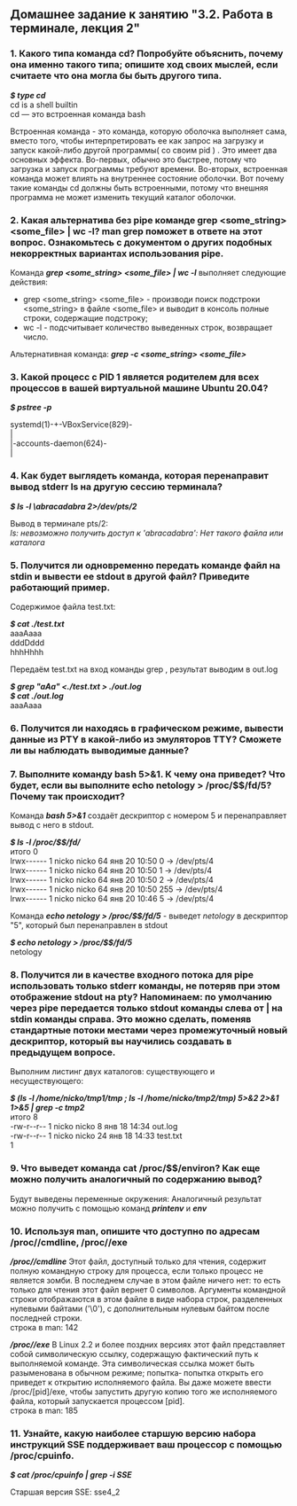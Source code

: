 ## Домашнее задание к занятию "3.2. Работа в терминале, лекция 2"

### 1. Какого типа команда cd? Попробуйте объяснить, почему она именно такого типа; опишите ход своих мыслей, если считаете что она могла бы быть другого типа.

**_$ type cd_**  
cd is a shell builtin  
cd — это встроенная команда bash  

Встроенная команда - это команда, которую оболочка выполняет сама, вместо того, чтобы интерпретировать ее как запрос на загрузку и запуск какой-либо другой программы( со своим pid ) .
Это имеет два основных эффекта. Во-первых, обычно это быстрее, потому что загрузка и запуск программы требуют времени.
Во-вторых, встроенная команда может влиять на внутреннее состояние оболочки. Вот почему такие команды cd должны быть встроенными, потому что внешняя программа не может изменить текущий каталог оболочки.


### 2. Какая альтернатива без pipe команде grep <some_string> <some_file> | wc -l? man grep поможет в ответе на этот вопрос. Ознакомьтесь с документом о других подобных некорректных вариантах использования pipe.

Команда **_grep <some_string> <some_file> | wc -l_** выполняет следующие действия:
- grep <some_string> <some_file>   - производи поиск подстроки <some_string> в файле <some_file> и выводит в консоль полные строки, содержащие подстроку;
- wc -l - подсчитывает количество выведенных строк, возвращает число.

Альтернативная команда: **_grep -с <some_string> <some_file>_**


### 3. Какой процесс с PID 1 является родителем для всех процессов в вашей виртуальной машине Ubuntu 20.04?

**_$ pstree -p_**

systemd(1)-+-VBoxService(829)-  
           |  
           |-accounts-daemon(624)-  
           |  

### 4. Как будет выглядеть команда, которая перенаправит вывод stderr ls на другую сессию терминала?

**_$ ls -l \abracadabra 2>/dev/pts/2_**

Вывод в терминале pts/2:  
*_ls: невозможно получить доступ к 'abracadabra': Нет такого файла или каталога_*


### 5. Получится ли одновременно передать команде файл на stdin и вывести ее stdout в другой файл? Приведите работающий пример.

Содержимое файла test.txt:

**_$ cat ./test.txt_**  
aaaAaaa  
dddDddd  
hhhHhhh

Передаём  test.txt на вход команды grep , результат выводим в out.log

**_$ grep "aAa" <./test.txt > ./out.log_**  
**_$ cat ./out.log_**  
aaaAaaa

### 6. Получится ли находясь в графическом режиме, вывести данные из PTY в какой-либо из эмуляторов TTY? Сможете ли вы наблюдать выводимые данные?


### 7. Выполните команду bash 5>&1. К чему она приведет? Что будет, если вы выполните echo netology > /proc/$$/fd/5? Почему так происходит?

Команда **_bash 5>&1_** создаёт дескриптор с номером 5 и перенаправляет вывод с него в stdout.

**_$ ls -l /proc/$$/fd/_**  
итого 0  
lrwx------ 1 nicko nicko 64 янв 20 10:50 0 -> /dev/pts/4  
lrwx------ 1 nicko nicko 64 янв 20 10:50 1 -> /dev/pts/4  
lrwx------ 1 nicko nicko 64 янв 20 10:50 2 -> /dev/pts/4  
lrwx------ 1 nicko nicko 64 янв 20 10:50 255 -> /dev/pts/4  
lrwx------ 1 nicko nicko 64 янв 20 10:46 5 -> /dev/pts/4  

Команда **_echo netology > /proc/$$/fd/5_** - выведет *_netology_* в дескриптор "5", который был перенаправлен в stdout  

**_$ echo netology > /proc/$$/fd/5_**  
netology  


### 8. Получится ли в качестве входного потока для pipe использовать только stderr команды, не потеряв при этом отображение stdout на pty? Напоминаем: по умолчанию через pipe передается только stdout команды слева от | на stdin команды справа. Это можно сделать, поменяв стандартные потоки местами через промежуточный новый дескриптор, который вы научились создавать в предыдущем вопросе.

Выполним листинг двух каталогов: существующего и несуществующего:  

**_$ (ls -l /home/nicko/tmp1/tmp ; ls -l /home/nicko/tmp2/tmp)  5>&2 2>&1 1>&5 | grep -c tmp2_**  
итого 8  
-rw-r--r-- 1 nicko nicko  8 янв 18 14:34 out.log  
-rw-r--r-- 1 nicko nicko 24 янв 18 14:33 test.txt  
1  

### 9. Что выведет команда cat /proc/$$/environ? Как еще можно получить аналогичный по содержанию вывод?

Будут выведены переменные окружения:
Аналогичный результат можно получить с помощью команд **_printenv_** и **_env_**


### 10. Используя man, опишите что доступно по адресам /proc/<PID>/cmdline, /proc/<PID>/exe

**_/proc/<PID>/cmdline_**
Этот файл, доступный только для чтения, содержит полную командную строку для процесса, если только процесс не является зомби.  В последнем случае в этом файле ничего нет: то есть только для чтения
этот файл вернет 0 символов.  Аргументы командной строки отображаются в этом файле в виде набора строк, разделенных нулевыми байтами ('\0'), с дополнительным нулевым байтом после
последней строки.  
строка в man: 142  

**_/proc/<PID>/exe_**
В Linux 2.2 и более поздних версиях этот файл представляет собой символическую ссылку, содержащую фактический путь к выполняемой команде. Эта символическая ссылка может быть разыменована в обычном режиме; попытка‐
попытка открыть его приведет к открытию исполняемого файла. Вы даже можете ввести /proc/[pid]/exe, чтобы запустить другую копию того же исполняемого файла, который запускается процессом [pid].  
строка в man: 185  

### 11. Узнайте, какую наиболее старшую версию набора инструкций SSE поддерживает ваш процессор с помощью /proc/cpuinfo.

**_$ cat /proc/cpuinfo | grep  -i SSE_**

Старшая версия SSE: sse4_2


